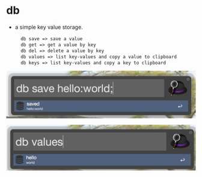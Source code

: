 # db

* a simple key value storage.

        db save => save a value
        db get => get a value by key
        db del => delete a value by key
        db values => list key-values and copy a value to clipboard
        db keys => list key-values and copy a key to clipboard

![screen shot 1](screen-shot-1.png)

![screen shot 2](screen-shot-2.png)

